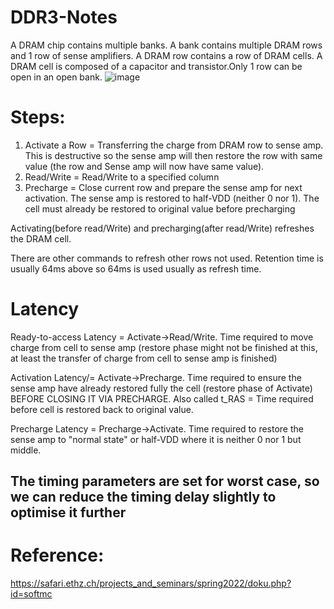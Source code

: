 # DDR3-Notes

A DRAM chip contains multiple banks. A bank contains multiple DRAM rows and 1 row of sense amplifiers. A DRAM row contains a row of DRAM cells. A DRAM cell is composed of a capacitor and transistor.Only 1 row can be open in an open bank. 
![image](https://user-images.githubusercontent.com/87559347/210326311-5a2c8eee-7705-4c6f-a9f6-e7b116c0fca2.png)


# Steps:
1) Activate a Row = Transferring the charge from DRAM row to sense amp. This is destructive so the sense amp will then restore the row with same value (the row and Sense amp will now have same value). 
2) Read/Write = Read/Write to a specified column
3) Precharge = Close current row and prepare the sense amp for next activation. The sense amp is restored to half-VDD (neither 0 nor 1). The cell must already be restored to original value before precharging

Activating(before read/Write) and precharging(after read/Write) refreshes the DRAM cell.

There are other commands to refresh other rows not used. Retention time is usually 64ms above so 64ms is used usually as refresh time.

# Latency
Ready-to-access Latency = Activate->Read/Write. Time required to move charge from cell to sense amp  (restore phase might not be finished at this, at least the transfer of charge from cell to sense amp is finished) 

Activation Latency/= Activate->Precharge. Time required to ensure the sense amp have already restored fully the cell (restore phase of Activate) BEFORE CLOSING IT VIA PRECHARGE.
Also called t_RAS = Time required before cell is restored back to original value. 

Precharge Latency = Precharge->Activate. Time required to restore the sense amp to "normal state" or half-VDD where it is neither 0 nor 1 but middle. 

## The timing parameters are set for worst case, so we can reduce the timing delay slightly to optimise it further 

# Reference:
https://safari.ethz.ch/projects_and_seminars/spring2022/doku.php?id=softmc
